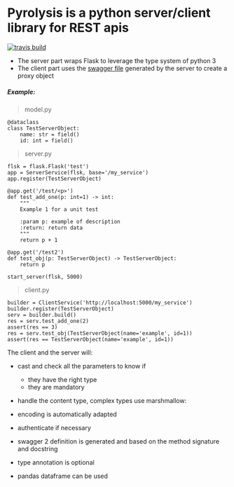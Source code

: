 # Pyrolysis is a python server/client library for REST apis
[![travis build](https://travis-ci.org/fmerlin/pyrolysis.svg?branch=master)](https://travis-ci.org/fmerlin/)

* The server part wraps Flask to leverage the type system of python 3
* The client part uses the [swagger file](https://swagger.io/specification/v2) generated by the server to create a proxy object

##### Example:

>model.py

    @dataclass
    class TestServerObject:
        name: str = field()
        id: int = field()

>server.py

    flsk = flask.Flask('test')
    app = ServerService(flsk, base='/my_service')
    app.register(TestServerObject)

    @app.get('/test/<p>')
    def test_add_one(p: int=1) -> int:
        """
        Example 1 for a unit test
    
        :param p: example of description
        :return: return data
        """
        return p + 1

    @app.get('/test2')
    def test_obj(p: TestServerObject) -> TestServerObject:
        return p

    start_server(flsk, 5000)

> client.py

    builder = ClientService('http://localhost:5000/my_service')
    builder.register(TestServerObject)
    serv = builder.build()
    res = serv.test_add_one(2)
    assert(res == 3)
    res = serv.test_obj(TestServerObject(name='example', id=1))
    assert(res == TestServerObject(name='example', id=1))


The client and the server will:

* cast and check all the parameters to know if
    - they have the right type
    - they are mandatory

* handle the content type, complex types use marshmallow:

* encoding is automatically adapted

* authenticate if necessary

* swagger 2 definition is generated and based on the method signature and docstring

* type annotation is optional

* pandas dataframe can be used
